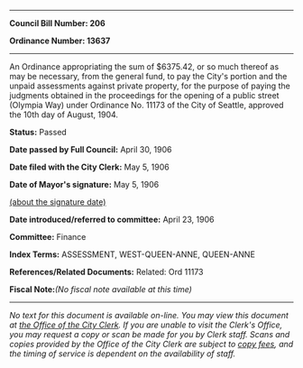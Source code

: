 

********

**Council Bill Number: 206**
   
**Ordinance Number: 13637**
********

 An Ordinance appropriating the sum of $6375.42, or so much thereof as may be necessary, from the general fund, to pay the City's portion and the unpaid assessments against private property, for the purpose of paying the judgments obtained in the proceedings for the opening of a public street (Olympia Way) under Ordinance No. 11173 of the City of Seattle, approved the 10th day of August, 1904.

**Status:** Passed
   
**Date passed by Full Council:** April 30, 1906
   
**Date filed with the City Clerk:** May 5, 1906
   
**Date of Mayor's signature:** May 5, 1906
   
[(about the signature date)](/~public/approvaldate.htm)
   
   
   
**Date introduced/referred to committee:** April 23, 1906
   
**Committee:** Finance
   
   
**Index Terms:** ASSESSMENT, WEST-QUEEN-ANNE, QUEEN-ANNE

**References/Related Documents:** Related: Ord 11173

**Fiscal Note:**_(No fiscal note available at this time)_
********

_No text for this document is available on-line. You may view this document at [the Office of the City Clerk](http://www.seattle.gov/leg/clerk/contactUs.htm). If you are unable to visit the Clerk's Office, you may request a copy or scan be made for you by Clerk staff. Scans and copies provided by the Office of the City Clerk are subject to [copy fees](http://clerk.seattle.gov/~public/clerkfees.htm), and the timing of service is dependent on the availability of staff._

